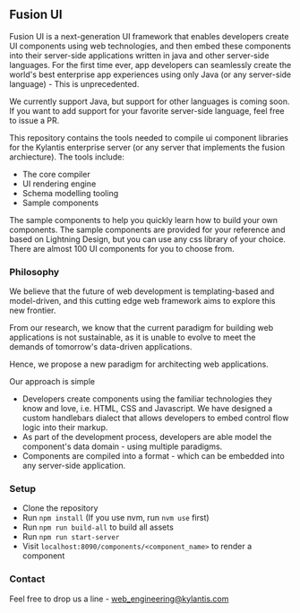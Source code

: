 

## Fusion UI

Fusion UI is a next-generation UI framework that enables developers create UI components using web technologies, and then embed these components into their server-side applications written in java and other server-side languages. For the first time ever, app developers can seamlessly create the world's best enterprise app experiences using only Java (or any server-side language) - This is unprecedented.

We currently support Java, but support for other languages is coming soon. If you want to add support for your favorite server-side language, feel free to issue a PR.

This repository contains the tools needed to compile ui component libraries for the Kylantis enterprise server (or any server that implements the fusion archiecture). The tools include:
- The core compiler
- UI rendering engine
- Schema modelling tooling
- Sample components

The sample components to help you quickly learn how to build your own components. The sample components are provided for your reference and based on Lightning Design, but you can use any css library of your choice. There are almost 100 UI components for you to choose from.


### Philosophy

We believe that the future of web development is templating-based and model-driven, and this cutting edge web framework aims to explore this new frontier.

From our research, we know that the current paradigm for building web applications is not sustainable, as it is unable to evolve to meet the demands of tomorrow's data-driven applications.

Hence, we propose a new paradigm for architecting web applications.

Our approach is simple
- Developers create components using the familiar technologies they know and love, i.e. HTML, CSS and Javascript. We have designed a custom handlebars dialect that allows developers to embed control flow logic into their markup.
- As part of the development process, developers are able model the component's data domain - using multiple paradigms.
- Components are compiled into a format - which can be embedded into any server-side application.


### Setup
- Clone the repository
- Run `npm install` (If you use nvm, run `nvm use` first)
- Run `npm run build-all` to build all assets
- Run `npm run start-server`
- Visit `localhost:8090/components/<component_name>` to render a component


### Contact
Feel free to drop us a line - web_engineering@kylantis.com

